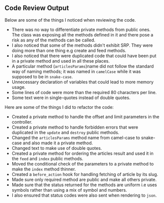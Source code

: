 ## Code Review Output

Below are some of the things I noticed when reviewing the code.

- There was no way to differentiate private methods from public ones. The class was exposing all the methods defined in it and there pose a risk as any of the methods can be called.
- I also noticed that some of the methods didn't exhibit SRP. They were doing more than one thing e.g create and feed methods.
- I also noticed that there were duplicated code that could have been put in a private method and used in all these places.
- A particular method (`articlesParams`)name did not follow the standard way of naming methods; it was named in `camelCase` while it was supposed to be in `snake-case`.
- Unnecessary declaration of variables that could lead to more memory usage.
- Some lines of code were more than the required 80 characters per line.
- Some text were in single-quotes instead of double quotes.

Here are some of the things I did to refactor the code:

- Created a private method to handle the offset and limit parameters in the controller.
- Created a private method to handle forbidden errors that were duplicated in the `update` and `destroy` public methods.
- Changed the `articlesParams` method name from camel-case to snake-case and also made it a private method.
- Changed text to make use of double quotes.
- Created a private method for ordering the articles result and used it in the `feed` and `index` public methods.
- Moved the conditional check of the parameters to a private method to make the `index` method thinner.
- Created a `before_action` hook for handling fetching of article by its slug.
- Made sure only required method are public and make all others private.
- Made sure that the status returned for the methods are uniform i.e uses symbols rather than using a mix of symbol and numbers.
- I also ensured that status codes were also sent when rendering to `json`.